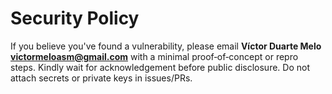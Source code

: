 # Security Policy

If you believe you've found a vulnerability, please email **Víctor Duarte Melo <victormeloasm@gmail.com>** with a minimal proof‑of‑concept or repro steps. 
Kindly wait for acknowledgement before public disclosure. Do not attach secrets or private keys in issues/PRs.
